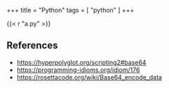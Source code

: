 +++
title = "Python"
tags = [ "python" ]
+++

{{< r "a.py" >}}

## References

- <https://hyperpolyglot.org/scripting2#base64>
- <https://programming-idioms.org/idiom/176>
- <https://rosettacode.org/wiki/Base64_encode_data>
